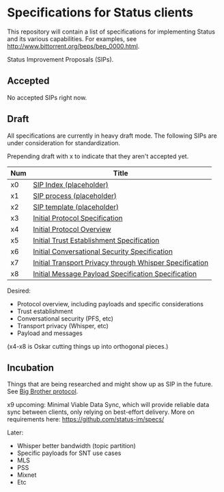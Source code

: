 # Specifications for Status clients

This repository will contain a list of specifications for implementing Status and its various capabilities. For examples, see http://www.bittorrent.org/beps/bep_0000.html.

Status Improvement Proposals (SIPs).

## Accepted

No accepted SIPs right now.

## Draft

All specifications are currently in heavy draft mode. The following SIPs are under consideration for standardization.

Prepending draft with x to indicate that they aren't accepted yet.

| Num | Title |
|-----|----|
| x0   | [SIP Index (placeholder)](README.md) |
| x1   | [SIP process (placeholder)](https://github.com/status-im/specs/issues/1) |
| x2   | [SIP template (placeholder)](https://tools.ietf.org/html/rfc2119) |
| x3   | [Initial Protocol Specification](protocol.md) |
| x4   | [Initial Protocol Overview](x4.md) |
| x5   | [Initial Trust Establishment Specification](x5.md) |
| x6   | [Initial Conversational Security Specification](x6.md) |
| x7   | [Initial Transport Privacy through Whisper Specification](x7.md) |
| x8   | [Initial Message Payload Specification Specification](x8.md) |

Desired:
- Protocol overview, including payloads and specific considerations
- Trust establishment
- Conversational security (PFS, etc)
- Transport privacy (Whisper, etc)
- Payload and messages

(x4-x8 is Oskar cutting things up into orthogonal pieces.)

## Incubation

Things that are being researched and might show up as SIP in the future. See [Big Brother protocol](https://github.com/status-im/bigbrother-specs/).

x9 upcoming: Minimal Viable Data Sync, which will provide reliable data sync between clients, only relying on best-effort delivery. More on requirements here: https://github.com/status-im/specs/

Later:
- Whisper better bandwidth (topic partition)
- Specific payloads for SNT use cases
- MLS
- PSS
- Mixnet
- Etc
